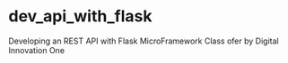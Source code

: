 # dev_api_with_flask
Developing an REST API with Flask MicroFramework
Class ofer by Digital Innovation One
